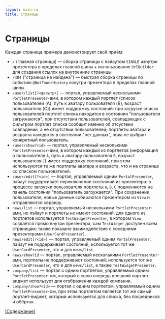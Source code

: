 ```yaml
---
layout: main-ru
title: Страницы
---
```


# Страницы

Каждая страница примера демонстрирует свой приём:

 * `/` (главная страница) — сборка страницы с лэйаутом `SINGLE` изнутри презентера в пределах главной шины + использование `UrlBuilder` для создания ссылок на внутренние страницы
 * `/404` ("страница не найдена") — быстрая сборка страницы по событию `@NotFoundHistory` изнутри презентера в пределах главной шины.
 * `/user/list[?<фильтр>]` — портал, управляемый несколькими `PortletPresenter`-ами, в котором каждый портлет (список пользователей (A), путь к аватару пользователя (B), возраст пользователя (C)) имеет поддержку состояний: при загрузке списка пользователей портлет списка находится в состоянии "пользователи загружаются"; при отсутствии пользователей, совпадающих с фильтром портлет списка сообщит именно об отсуствии совпадений, а не отсутствии пользователей; портлеты аватара и возраста находятся в состоянии "нет данных", пока не выбран конкретный пользователь.
 * `/user/show?<id>` — портал, управляемый несколькими `PortletPresenter`-ами, в котором каждый из портлетов (информация о пользователе `A`, путь к аватару пользователя `B`, возраст пользователя `C`) имеет поддержку состояний, при этом используются те же портлеты аватара и возраста, что и на странице со списком пользователей.
 * `/user/edit[?<id>]` — портал, управляемый одним `PortalPresenter`, лэйаут поддерживает переключение состояний из презентера: в процессе загрузки пользователя портлеты `A`, `B`, `C` подменяются на панель состояния "пользователь загружается". При сохранении пользователя, новые данные собираются презентером из `View` и отправляются серверу.
 * `news/list` — портал, управляемый несколькими `PortletPresenter`-ами, но лэйаут и портлеты не имеют состояний; для одного из портлетов используется `TestWidgetPresenter`, в котором `View` создаётся прямо внутри презентера, сам `TestWidget` доступен всем страницам; также показано взаимодействие с соседними презентерами (`UserCardPresenter`).
 * `news/edit[?<id>]` — портал, управляемый одним `PortalPresenter`, лэйаут не поддерживает состояний; используется тот же `UserCardPresenter`, что и для `news/list`.
 * `news/show?id` — портал, управляемый несколькими `PortletPresenter`-ами, портлеты не поддерживают состояний; используется тот же `UserCardPresenter`, что и для `news/list`, а также `TestWidgetPresenter`.
 * `company/list` — портал c одним портлетом, управляемый одним `PortletPresenter`-ом, который в свою очередь внешний портлет-виджет использует для отображения каждой компании.
 * `company/show?<id>` — портал c одним портлетом,  управляемый одним `PortletPresenter`-ом, при этом портлетом является тот же самый портлет-виджет, который используется для списка, без посредников и обёрток.

[[Содержание]](./index-ru.html)

